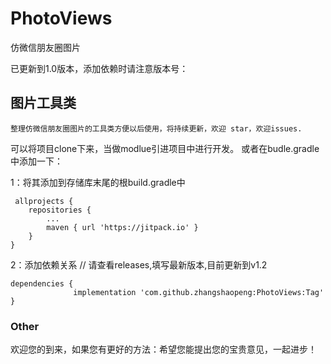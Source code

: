 # PhotoViews
仿微信朋友圈图片 

已更新到1.0版本，添加依赖时请注意版本号：

## 图片工具类
    整理仿微信朋友圈图片的工具类方便以后使用，将持续更新，欢迎 star，欢迎issues.
可以将项目clone下来，当做modlue引进项目中进行开发。
或者在budle.gradle中添加一下：
   
1：将其添加到存储库末尾的根build.gradle中
     
     allprojects {
		repositories {
			...
			maven { url 'https://jitpack.io' }
		}
	}
2：添加依赖关系
    // 请查看releases,填写最新版本,目前更新到v1.2
    
    dependencies {
	              implementation 'com.github.zhangshaopeng:PhotoViews:Tag'
	}


### Other
欢迎您的到来，如果您有更好的方法：希望您能提出您的宝贵意见，一起进步！

